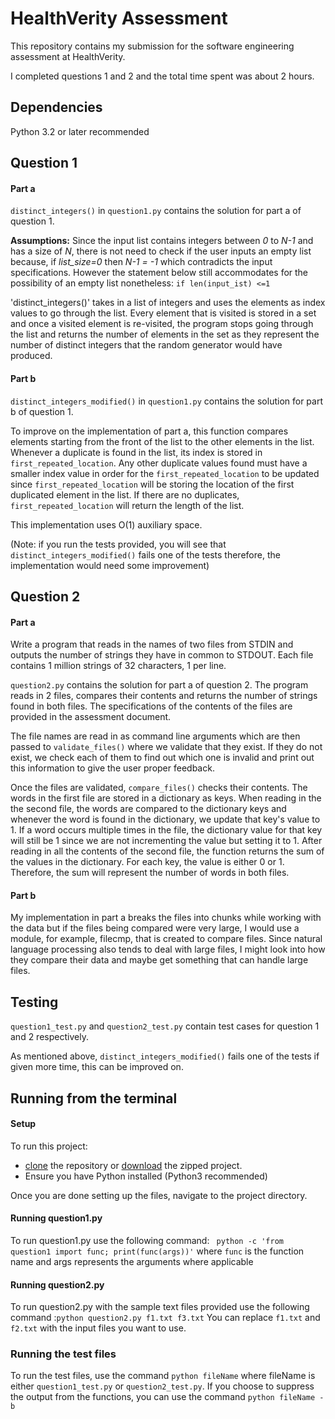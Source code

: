 # HealthVerity Assessment
This repository contains my submission for the software engineering assessment at HealthVerity.

I completed questions 1 and 2 and the total time spent was about 2 hours.

## Dependencies
Python 3.2 or later recommended

## Question 1
#### Part a
`distinct_integers()` in `question1.py` contains the solution for part a of question 1.

<strong>Assumptions:</strong> Since the input list contains integers between *0* to *N-1* and has a size of *N*, there is not need to check if the user inputs an empty list because, if *list_size=0* then *N-1 = -1* which contradicts the input specifications. However the statement below still accommodates for the possibility of an empty list nonetheless:
		`if len(input_ist) <=1`

'distinct_integers()' takes in a list of integers and uses the elements as index values to go through the list. Every element that is visited is stored in a set and once a visited element is re-visited, the program stops going through the list and returns the number of elements in the set as they represent the number of distinct integers that the random generator would have produced.

#### Part b
`distinct_integers_modified()` in `question1.py` contains the solution for part b of question 1.

To improve on the implementation of part a, this function compares elements starting from the front of the list to the other elements in the list. Whenever a duplicate is found in the list, its index is stored in `first_repeated_location`. Any other duplicate values found must have a smaller index value in order for the `first_repeated_location` to be updated since `first_repeated_location` will be storing the location of the first duplicated element in the list. If there are no duplicates, `first_repeated_location` will return the length of the list.

This implementation uses O(1) auxiliary space.

(Note: if you run the tests provided, you will see that `distinct_integers_modified()` fails one of the tests therefore, the implementation would need some improvement)

## Question 2
#### Part a

Write a program that reads in the names of two files from STDIN and outputs the number of
strings they have in common to STDOUT. Each file contains 1 million strings of 32 characters,
1 per line.

`question2.py` contains the solution for part a of question 2.
The program reads in 2 files, compares their contents and returns the number of strings found in both files. The specifications of the contents of the files are provided in the assessment document.

The file names are read in as command line arguments which are then passed to `validate_files()` where we validate that they exist. If they do not exist, we check each of them to find out which one is invalid and print out this information to give the user proper feedback. 

Once the files are validated, `compare_files()` checks their contents. The words in the first file are stored in a dictionary as keys. When reading in the the second file, the words are compared to the dictionary keys and whenever the word is found in the dictionary, we update that key's value to 1. If a word occurs multiple times in the file, the dictionary value for that key will still be 1 since we are not incrementing the value but setting it to 1. After reading in all the contents of the second file, the function returns the sum of the values in the dictionary. For each key, the value is either 0 or 1. Therefore, the sum will represent the number of words in both files.

#### Part b
My implementation in part a breaks the files into chunks while working with the data but if the files being compared were very large, I would use a module, for example, filecmp, that is created to compare files. Since natural language processing also tends to deal with large files, I might look into how they compare their data and maybe get something that can handle large files.

## Testing
`question1_test.py` and `question2_test.py` contain test cases for question 1 and 2 respectively.

As mentioned above, `distinct_integers_modified()` fails one of the tests if given more time, this can be improved on.

## Running from the terminal
#### Setup
To run this project:
-   [clone](https://help.github.com/en/github/using-git/which-remote-url-should-i-use)  the repository or  [download](https://github.com/Mokeira/healthverity/archive/master.zip)  the zipped project.
-   Ensure you have Python installed (Python3 recommended)

Once you are done setting up the files, navigate to the project directory.

#### Running question1.py
To run question1.py use the following command:
	` python -c 'from question1 import func; print(func(args))'`
where `func` is the function name and args represents the arguments where applicable

#### Running question2.py
To run question2.py with the sample text files provided use the following command :`python question2.py f1.txt f3.txt`
You can replace `f1.txt` and `f2.txt` with the input files you want to use.

### Running the test files
To run the test files, use the command `python fileName` where fileName is either `question1_test.py` or `question2_test.py`.
If you choose to suppress the output from the functions, you can use the command `python fileName -b`
